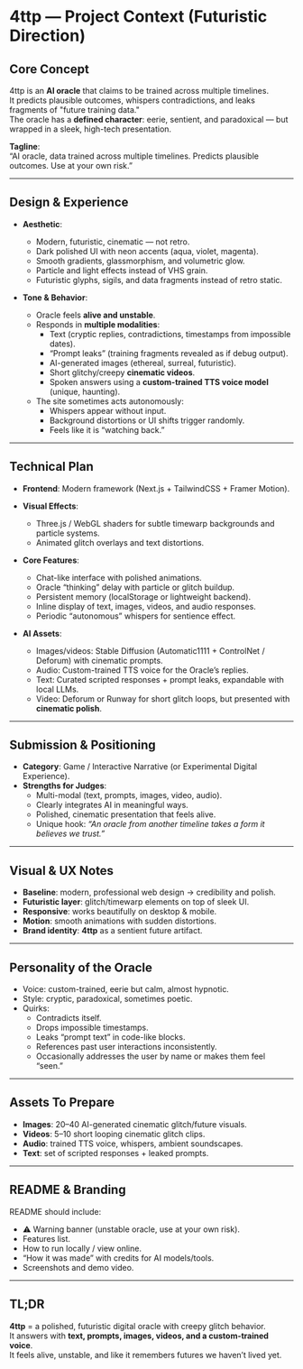 # 4ttp — Project Context (Futuristic Direction)

## Core Concept

4ttp is an **AI oracle** that claims to be trained across multiple timelines.  
It predicts plausible outcomes, whispers contradictions, and leaks fragments of "future training data."  
The oracle has a **defined character**: eerie, sentient, and paradoxical — but wrapped in a sleek, high-tech presentation.  

**Tagline**:  
“AI oracle, data trained across multiple timelines. Predicts plausible outcomes. Use at your own risk.”

---

## Design & Experience

- **Aesthetic**:  
  - Modern, futuristic, cinematic — not retro.  
  - Dark polished UI with neon accents (aqua, violet, magenta).  
  - Smooth gradients, glassmorphism, and volumetric glow.  
  - Particle and light effects instead of VHS grain.  
  - Futuristic glyphs, sigils, and data fragments instead of retro static.

- **Tone & Behavior**:  
  - Oracle feels **alive and unstable**.  
  - Responds in **multiple modalities**:  
    - Text (cryptic replies, contradictions, timestamps from impossible dates).  
    - “Prompt leaks” (training fragments revealed as if debug output).  
    - AI-generated images (ethereal, surreal, futuristic).  
    - Short glitchy/creepy **cinematic videos**.  
    - Spoken answers using a **custom-trained TTS voice model** (unique, haunting).  
  - The site sometimes acts autonomously:  
    - Whispers appear without input.  
    - Background distortions or UI shifts trigger randomly.  
    - Feels like it is “watching back.”

---

## Technical Plan

- **Frontend**: Modern framework (Next.js + TailwindCSS + Framer Motion).  
- **Visual Effects**:  
  - Three.js / WebGL shaders for subtle timewarp backgrounds and particle systems.  
  - Animated glitch overlays and text distortions.  
- **Core Features**:  
  - Chat-like interface with polished animations.  
  - Oracle “thinking” delay with particle or glitch buildup.  
  - Persistent memory (localStorage or lightweight backend).  
  - Inline display of text, images, videos, and audio responses.  
  - Periodic “autonomous” whispers for sentience effect.

- **AI Assets**:  
  - Images/videos: Stable Diffusion (Automatic1111 + ControlNet / Deforum) with cinematic prompts.  
  - Audio: Custom-trained TTS voice for the Oracle’s replies.  
  - Text: Curated scripted responses + prompt leaks, expandable with local LLMs.  
  - Video: Deforum or Runway for short glitch loops, but presented with **cinematic polish**.

---

## Submission & Positioning

- **Category**: Game / Interactive Narrative (or Experimental Digital Experience).  
- **Strengths for Judges**:  
  - Multi-modal (text, prompts, images, video, audio).  
  - Clearly integrates AI in meaningful ways.  
  - Polished, cinematic presentation that feels alive.  
  - Unique hook: *“An oracle from another timeline takes a form it believes we trust.”*  

---

## Visual & UX Notes

- **Baseline**: modern, professional web design → credibility and polish.  
- **Futuristic layer**: glitch/timewarp elements on top of sleek UI.  
- **Responsive**: works beautifully on desktop & mobile.  
- **Motion**: smooth animations with sudden distortions.  
- **Brand identity**: **4ttp** as a sentient future artifact.

---

## Personality of the Oracle

- Voice: custom-trained, eerie but calm, almost hypnotic.  
- Style: cryptic, paradoxical, sometimes poetic.  
- Quirks:  
  - Contradicts itself.  
  - Drops impossible timestamps.  
  - Leaks “prompt text” in code-like blocks.  
  - References past user interactions inconsistently.  
  - Occasionally addresses the user by name or makes them feel “seen.”

---

## Assets To Prepare

- **Images**: 20–40 AI-generated cinematic glitch/future visuals.  
- **Videos**: 5–10 short looping cinematic glitch clips.  
- **Audio**: trained TTS voice, whispers, ambient soundscapes.  
- **Text**: set of scripted responses + leaked prompts.  

---

## README & Branding

README should include:  

- ⚠️ Warning banner (unstable oracle, use at your own risk).  
- Features list.  
- How to run locally / view online.  
- “How it was made” with credits for AI models/tools.  
- Screenshots and demo video.

---

## TL;DR

**4ttp** = a polished, futuristic digital oracle with creepy glitch behavior.  
It answers with **text, prompts, images, videos, and a custom-trained voice**.  
It feels alive, unstable, and like it remembers futures we haven’t lived yet.
